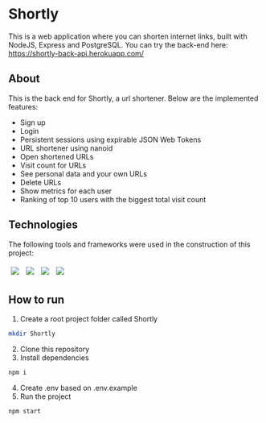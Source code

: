 # Shortly
This is a web application where you can shorten internet links, built with NodeJS, Express and PostgreSQL. You can try the back-end here: https://shortly-back-api.herokuapp.com/

## About
This is the back end for Shortly, a url shortener. Below are the implemented features:

- Sign up
- Login
- Persistent sessions using expirable JSON Web Tokens
- URL shortener using nanoid
- Open shortened URLs
- Visit count for URLs
- See personal data and your own URLs
- Delete URLs
- Show metrics for each user
- Ranking of top 10 users with the biggest total visit count

## Technologies
The following tools and frameworks were used in the construction of this project:
<p>
  <img style='margin: 5px;' src='https://img.shields.io/badge/node.js-6DA55F?style=for-the-badge&logo=node.js&logoColor=white'>
  <img style='margin: 5px;' src='https://img.shields.io/badge/express.js-%23404d59.svg?style=for-the-badge&logo=express&logoColor=%2361DAFB'>
  <img style='margin: 5px;' src='https://img.shields.io/badge/postgres-%23316192.svg?style=for-the-badge&logo=postgresql&logoColor=white'>
  <img style='margin: 5px;' src='https://img.shields.io/badge/JWT-black?style=for-the-badge&logo=JSON%20web%20tokens'>
</p>

## How to run
1. Create a root project folder called Shortly
```bash
mkdir Shortly
```
2. Clone this repository
3. Install dependencies
```bash
npm i
```
4. Create .env based on .env.example
5. Run the project
```bash
npm start
```
